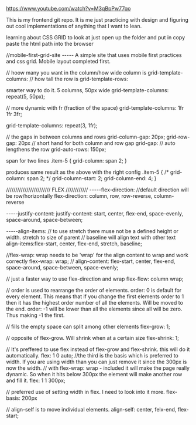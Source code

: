 https://www.youtube.com/watch?v=M3qBpPw77qo

This is my frontend git repo. It is me just practicing with design and figuring out cool implementations of anything that I want to lean.

learning about CSS GRID
to look at just open up the folder and put in copy paste the html path into the browser

//mobile-first-grid-site  ----- A simple site that uses mobile first practices and css grid. Mobile layout completed first.

// hoow many you want in the column/how wide column is
grid-template-columns:
// how tall the row is
grid-template-rows:

smarter way to do it. 5 columns, 50px wide
grid-template-columns: repeat(5, 50px);

// more dynamic with fr (fraction of the space)
grid-template-columns: 1fr 1fr  3fr;

grid-template-columns: repeat(3, 1fr);


// the gaps in between columns and rows
grid-column-gap: 20px;
grid-row-gap: 20px
// short hand for both column and row gap
grid-gap:
// auto lengthens the row
grid-auto-rows: 150px;

span for two lines
.item-5 {
  grid-column: span 2;
}

produces same result as the above with the right config
.item-5 {
  /* grid-column: span 2; */
  grid-column-start: 2;
  grid-column-end: 4;
}


//////////////////////// FLEX ////////////
  -----flex-direction:
  //default direction will be row/horizontally
  flex-direction: column, row, row-reverse, column-reverse
  
  -----justify-content:
  justify-content: start, center, flex-end, space-evenly, space-around, space-between;

  -----align-items:
  // to use stretch there muse not be a defined height or width. stretch to size of parent
  // baseline will align text with other text
  align-items:flex-start, center, flex-end, stretch, baseline;


  //flex-wrap: wrap needs to be 'wrap' for the align content to wrap and work correctly
  flex-wrap: wrap;
  // align-content: flex-start, center, flex-end, space-around, space-between, space-evenly;
  
  // just a faster way to use flex-direction and wrap
  flex-flow: column wrap;

  // order is used to rearrange the order of elements. 
  order: 0 is default for every element. This means that if you change the first elements order to 1 then it has the highest order number of all the elements. Will be moved to the end.
  order: -1 will be lower than all the elements since all will be zero. Thus making -1 the first.

  // fills the empty space can split among other elements
  flex-grow: 1;

  // opposite of flex-grow. Will shrink when at a certain size
  flex-shrink: 1;

  // It's preffered to use flex instead of flex-grow and flex-shrink. this will do it automatically.
  flex: 1 0 auto;
  //the third is the basis which is preferred to width. If you are using width than you can just remove it since the 300px is now the width.
  // with flex-wrap: wrap - included it will make the page really dynamic. So when it hits below 300px the element will make another row and fill it.
  flex: 1 1 300px;
    
  // preferred use of setting width in flex. I need to look into it more.
  flex-basis: 200px

  // align-self is to move individual elements. 
  align-self: center, felx-end, flex-start;
